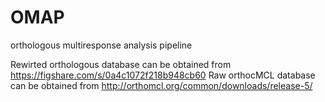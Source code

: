 # OMAP
orthologous multiresponse analysis pipeline

Rewirted orthologous database can be obtained from https://figshare.com/s/0a4c1072f218b948cb60 
Raw orthocMCL database can be obtained from http://orthomcl.org/common/downloads/release-5/
